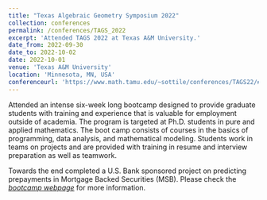 ```yaml
---
title: "Texas Algebraic Geometry Symposium 2022"
collection: conferences
permalink: /conferences/TAGS_2022
excerpt: 'Attended TAGS 2022 at Texas A&M University.'
date_from: 2022-09-30
date_to: 2022-10-02
date: 2022-10-01
venue: 'Texas A&M University'
location: 'Minnesota, MN, USA'
conferenceurl: 'https://www.math.tamu.edu/~sottile/conferences/TAGS22/#:~:text=Texas%20A%26M%20University%2030%20September%20%E2%80%93%202%20October%202022.&text=The%20Texas%20Algebraic%20Geometry%20Symposium,latest%20developments%20in%20Algebraic%20Geometry.'
---
```


Attended an intense six-week long bootcamp designed to provide graduate students with training and experience that is valuable for employment outside of academia. The program is targeted at Ph.D. students in pure and applied mathematics. The boot camp consists of courses in the basics of programming, data analysis, and mathematical modeling. Students work in teams on projects and are provided with training in resume and interview preparation as well as teamwork. 

Towards the end completed a U.S. Bank sponsored project on predicting prepayments in Mortgage Backed Securities (MSB). Please check the [_bootcamp webpage_][def] for more information.



[def]: https://www.math.tamu.edu/~sottile/conferences/TAGS22/#:~:text=Texas%20A%26M%20University%2030%20September%20%E2%80%93%202%20October%202022.&text=The%20Texas%20Algebraic%20Geometry%20Symposium,latest%20developments%20in%20Algebraic%20Geometry.